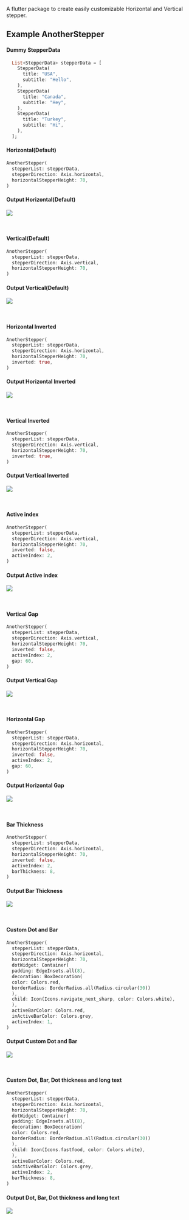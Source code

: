 A flutter package to create easily customizable Horizontal and Vertical stepper.

## Example AnotherStepper

#### Dummy StepperData

```dart
  List<StepperData> stepperData = [
    StepperData(
      title: "USA",
      subtitle: "Hello",
    ),
    StepperData(
      title: "Canada",
      subtitle: "Hey",
    ),
    StepperData(
      title: "Turkey",
      subtitle: "Hi",
    ),
  ];
```

#### Horizontal(Default)
```dart
AnotherStepper(
  stepperList: stepperData,
  stepperDirection: Axis.horizontal,
  horizontalStepperHeight: 70,
)
```

#### Output Horizontal(Default)
![](display/horizontal_default.png)

<br>

#### Vertical(Default)
```dart
AnotherStepper(
  stepperList: stepperData,
  stepperDirection: Axis.vertical,
  horizontalStepperHeight: 70,
)
```

#### Output Vertical(Default)
![](display/vertical_default.png)

<br>

#### Horizontal Inverted
```dart
AnotherStepper(
  stepperList: stepperData,
  stepperDirection: Axis.horizontal,
  horizontalStepperHeight: 70,
  inverted: true,
)
```

#### Output Horizontal Inverted
![](display/horizontal_inverted.png)

<br>

#### Vertical Inverted
```dart
AnotherStepper(
  stepperList: stepperData,
  stepperDirection: Axis.vertical,
  horizontalStepperHeight: 70,
  inverted: true,
)
```

#### Output Vertical Inverted
![](display/vertical_inverted.png)

<br>

#### Active index
```dart
AnotherStepper(
  stepperList: stepperData,
  stepperDirection: Axis.vertical,
  horizontalStepperHeight: 70,
  inverted: false,
  activeIndex: 2,
)
```

#### Output Active index
![](display/active_index.png)

<br>

#### Vertical Gap
```dart
AnotherStepper(
  stepperList: stepperData,
  stepperDirection: Axis.vertical,
  horizontalStepperHeight: 70,
  inverted: false,
  activeIndex: 2,
  gap: 60,
)
```

#### Output Vertical Gap
![](display/vertical_gap.png)

<br>

#### Horizontal Gap
```dart
AnotherStepper(
  stepperList: stepperData,
  stepperDirection: Axis.horizontal,
  horizontalStepperHeight: 70,
  inverted: false,
  activeIndex: 2,
  gap: 60,
)
```

#### Output Horizontal Gap
![](display/horizontal_gap.png)

<br>

#### Bar Thickness
```dart
AnotherStepper(
  stepperList: stepperData,
  stepperDirection: Axis.horizontal,
  horizontalStepperHeight: 70,
  inverted: false,
  activeIndex: 2,
  barThickness: 8,
)
```

#### Output Bar Thickness
![](display/bar_thickness.png)


<br>

#### Custom Dot and Bar
```dart
AnotherStepper(
  stepperList: stepperData,
  stepperDirection: Axis.horizontal,
  horizontalStepperHeight: 70,
  dotWidget: Container(
  padding: EdgeInsets.all(8),
  decoration: BoxDecoration(
  color: Colors.red,
  borderRadius: BorderRadius.all(Radius.circular(30))
  ),
  child: Icon(Icons.navigate_next_sharp, color: Colors.white),
  ),
  activeBarColor: Colors.red,
  inActiveBarColor: Colors.grey,
  activeIndex: 1,
)
```

#### Output Custom Dot and Bar
![](display/custom_dot.png)

<br>

#### Custom Dot, Bar, Dot thickness and long text
```dart
AnotherStepper(
  stepperList: stepperData,
  stepperDirection: Axis.horizontal,
  horizontalStepperHeight: 70,
  dotWidget: Container(
  padding: EdgeInsets.all(8),
  decoration: BoxDecoration(
  color: Colors.red,
  borderRadius: BorderRadius.all(Radius.circular(30))
  ),
  child: Icon(Icons.fastfood, color: Colors.white),
  ),
  activeBarColor: Colors.red,
  inActiveBarColor: Colors.grey,
  activeIndex: 2,
  barThickness: 8,
)
```

#### Output Dot, Bar, Dot thickness and long text
![](display/custom_long.png)
